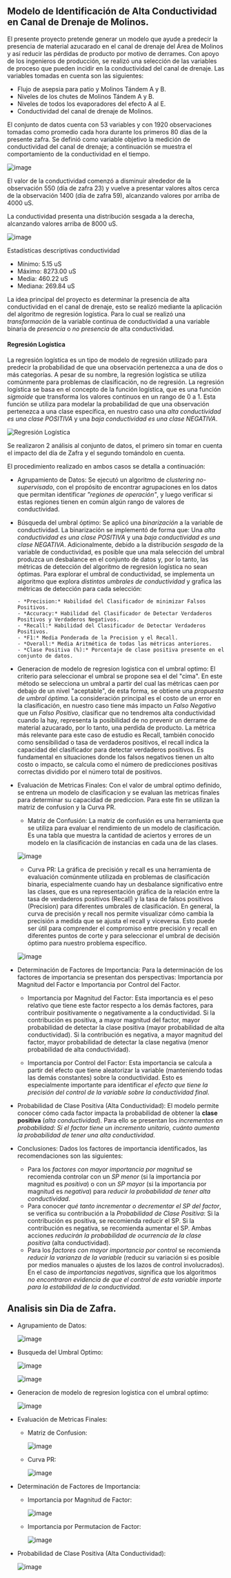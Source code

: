 ## Modelo de Identificación de Alta Conductividad en Canal de Drenaje de Molinos.

El presente proyecto pretende generar un modelo que ayude a predecir la presencia de material azucarado en el canal de drenaje del Área de Molinos y así reducir las pérdidas de producto por motivo de derrames. Con apoyo de los ingenieros de producción, se realizó una selección de las variables de proceso que pueden incidir en la conductividad del canal de drenaje. Las variables tomadas en cuenta son las siguientes: 

  - Flujo de asepsia para patio y Molinos Tándem A y B.
  - Niveles de los chutes de Molinos Tándem A y B.
  - Niveles de todos los evaporadores del efecto A al E.
  - Conductividad del canal de drenaje de Molinos. 

El conjunto de datos cuenta con 53 variables y con 1920 observaciones tomadas como promedio cada hora durante los primeros 80 días de la presente zafra.  Se definió como variable objetivo la medición de conductividad del canal de drenaje; a continuación se muestra el comportamiento de la conductividad en el tiempo. 


![image](https://github.com/dsPSA2023/PSA/assets/161398218/40e437a8-b1c8-4ebe-ba60-f1a5d0f95336)

El valor de la conductividad comenzó a disminuir alrededor de la observación 550 (día de zafra 23) y vuelve a presentar valores altos cerca de la observación 1400 (día de zafra 59), alcanzando valores por arriba de 4000 uS.  

La conductividad presenta una distribución sesgada a la derecha, alcanzando valores arriba de 8000 uS.     

![image](https://github.com/dsPSA2023/PSA/assets/161398218/0b7be937-21fc-4389-ac02-2df28f52bfc0)

Estadísticas descriptivas conductividad 

  - Mínimo:         5.15 uS
  - Máximo:      8273.00 uS 
  - Media:        460.22 uS
  - Mediana:      269.84 uS 

La idea principal del proyecto es determinar la presencia de alta conductividad en el canal de drenaje, esto se realizó mediante la aplicación del algoritmo de regresión logística. Para lo cual se realizó una *transformación* de la variable continua de conductividad a una variable binaria de *presencia* o *no presencia* de alta conductividad. 


#### Regresión Logística

La regresión logística es un tipo de modelo de regresión utilizado para predecir la probabilidad de que una observación pertenezca a una de dos o más categorías. A pesar de su nombre, la regresión logística se utiliza comúnmente para problemas de clasificación, no de regresión. La regresión logística se basa en el concepto de la función logística, que es una función *sigmoide* que transforma los valores continuos en un rango de 0 a 1. Esta función se utiliza para modelar la probabilidad de que una observación pertenezca a una clase específica, en nuestro caso una *alta conductividad es una clase POSITIVA* y una *baja conductividad es una clase NEGATIVA*.


  ![Regresión Logística](https://github.com/dsPSA2023/PSA/assets/161398218/aafdb0f4-6cd2-418b-99af-2558f3ed1ff6)

Se realizaron 2 análisis al conjunto de datos, el primero sin tomar en cuenta el impacto del día de Zafra y el segundo tomándolo en cuenta.  

El procedimiento realizado en ambos casos se detalla a continuación:

  - Agrupamiento de Datos: Se ejecutó un algoritmo de *clustering no-supervisado*, con el propósito de encontrar agrupaciones en los datos que permitan identificar *"regiones de operación"*, y luego verificar si estas regiones tienen en común algún rango de valores de conductividad.
    
  - Búsqueda del umbral óptimo: Se aplicó una *binarización* a la variable de conductividad. La binarización se implementó de forma que: Una *alta conductividad es una clase POSITIVA* y una *baja conductividad es una clase NEGATIVA*. Adicionalmente, debido a la distribución *sesgada* de la variable de conductividad, es posible que una mala selección del umbral produzca un desbalance en el conjunto de datos y, por lo tanto, las métricas de detección del algoritmo de regresión logística no sean óptimas.  Para explorar el umbral de conductividad, se implementa un algoritmo que explora *distintos umbrales de conductividad* y grafica las métricas de detección para cada selección:
  
        - *Precision:* Habilidad del Clasificador de minimizar Falsos Positivos.
        - *Accuracy:* Habilidad del Clasificador de Detectar Verdaderos Positivos y Verdaderos Negativos.
        - *Recall:* Habilidad del Clasificador de Detectar Verdaderos Positivos.
        - *F1:* Media Ponderada de la Precision y el Recall.
        - *Overall:* Media Aritmética de todas las métricas anteriores.
        - *Clase Positiva (%):* Porcentaje de clase positiva presente en el conjunto de datos.
  
- Generacion de modelo de regresion logistica con el umbral optimo: El criterio para seleccionar el umbral se propone sea el del "cima". En este método se selecciona un umbral a partir del cual las métricas caen por debajo de un nivel "aceptable", de esta forma, se obtiene una *propuesta de umbral óptima*. La consideración principal es el costo de un error en la clasificación, en nuestro caso tiene más impacto un *Falso Negativo* que un *Falso Positivo*, clasificar que no tendremos alta conductividad cuando la hay, representa la posibilidad de no prevenir un derrame de material azucarado, por lo tanto, una perdida de producto. La métrica más relevante para este caso de estudio es Recall, también conocido como sensibilidad o tasa de verdaderos positivos, el recall indica la capacidad del clasificador para detectar verdaderos positivos. Es fundamental en situaciones donde los falsos negativos tienen un alto costo o impacto, se calcula como el número de predicciones positivas correctas dividido por el número total de positivos.

  
- Evaluación de Metricas Finales:  Con el valor de umbral optimo definido, se entrena un modelo de clasificacion y se evaluan las metricas finales para determinar su capacidad de prediccion. Para este fin se utilizan la matriz de confusion y la Curva PR.

    - Matriz de Confusión: La matriz de confusión es una herramienta que se utiliza para evaluar el rendimiento de un modelo de clasificación. Es una tabla que muestra la cantidad de aciertos y errores de un modelo en la clasificación de instancias en cada una de las clases.
  
    ![image](https://github.com/dsPSA2023/PSA/assets/161398218/31991dda-7d3b-406e-8db1-03b66178cc1f)
  
    - Curva PR: La gráfica de precisión y recall es una herramienta de evaluación comúnmente utilizada en problemas de clasificación binaria, especialmente cuando hay un desbalance significativo entre las clases, que es una representación gráfica de la relación entre la tasa de verdaderos positivos (Recall) y la tasa de falsos positivos (Precision) para diferentes umbrales de clasificación. En general, la curva de precisión y recall nos permite visualizar cómo cambia la precisión a medida que se ajusta el recall y viceversa. Esto puede ser útil para comprender el compromiso entre precisión y recall en diferentes puntos de corte y para seleccionar el umbral de decisión óptimo para nuestro problema específico.
   
    ![image](https://github.com/dsPSA2023/PSA/assets/161398218/49c1f416-8d71-4761-9ac1-87dca0f77f1a)

     
- Determinación de Factores de Importancia: Para la determinación de los factores de importancia se presentan dos perspectivas: Importancia por Magnitud del Factor e Importancia por Control del Factor.

  - Importancia por Magnitud del Factor: Esta importancia es el peso relativo que tiene este factor respecto a los demás factores, para contribuir positivamente o negativamente a la conductividad. Si la contribución es positiva, a mayor magnitud del factor, mayor probabilidad de detectar la clase positiva (mayor probabilidad de alta conductividad). Si la contribución es negativa, a mayor magnitud del factor, mayor probabilidad de detectar la clase negativa (menor probabilidad de alta conductividad).
  
  - Importancia por Control del Factor: Esta importancia se calcula a partir del efecto que tiene aleatorizar la variable (manteniendo todas las demás constantes) sobre la conductividad. Esto es especialmente importante para identificar *el efecto que tiene la precisión del control de la variable sobre la conductividad final*.

- Probabilidad de Clase Positiva (Alta Conductividad): El modelo permite conocer cómo cada factor impacta la probabilidad de obtener la **clase positiva** (*alta conductividad*). Para ello se presentan los *incrementos en probabilidad*: *Si el factor tiene un incremento unitario, cuánto aumenta la probabilidad de tener una alta conductividad*.

- Conclusiones:
Dados los factores de importancia identificados, las recomendaciones son las siguientes:
  - Para los *factores con mayor importancia por magnitud* se recomienda controlar con un *SP menor* (si la importancia por magnitud es *positiva*) o con un *SP mayor* (si la importancia por magnitud es *negativa*) para *reducir la probabilidad de tener alta conductividad*.
  - Para conocer *qué tanto incrementar o decrementar el SP del factor*, se verifica su contribución a la *Probabilidad de Clase Positiva*: Si la contribución es positiva, se recomienda reducir el SP. Si la contribución es negativa, se recomienda aumentar el SP. Ambas acciones *reducirán la probabilidad de ocurrencia de la clase positiva* (alta conductividad).
  - Para los *factores con mayor importancia por control* se recomienda *reducir la varianza de la variable* (reducir su variación si es posible por medios manuales o ajustes de los lazos de control involucrados). En el caso de *importancias negativas*, significa que los algoritmos *no encontraron evidencia de que el control de esta variable importe para la estabilidad de la conductividad*.
 
## Analisis sin Dia de Zafra.

- Agrupamiento de Datos:

   ![image](https://github.com/dsPSA2023/PSA/assets/161398218/4687c1e4-a763-4004-aa15-6ad34eb7196f)

- Busqueda del Umbral Optimo:

   ![image](https://github.com/dsPSA2023/PSA/assets/161398218/37e38427-b005-4a19-87f9-e4fa2880fa61)

   ![image](https://github.com/dsPSA2023/PSA/assets/161398218/a9147c55-0ab4-4844-b5ee-153f6c726851)
  
- Generacion de modelo de regresion logistica con el umbral optimo:

   ![image](https://github.com/dsPSA2023/PSA/assets/161398218/0fe95fa8-9c69-4f0c-8924-ee3a7a2e1440)


- Evaluación de Metricas Finales:
  - Matriz de Confusion:

    ![image](https://github.com/dsPSA2023/PSA/assets/161398218/b9d01cea-7238-4d7c-8ad5-32f1dbeee071)

  - Curva PR:

    ![image](https://github.com/dsPSA2023/PSA/assets/161398218/80a62613-8844-4175-8a77-a6b69b80a0a6)
 
- Determinación de Factores de Importancia:
  - Importancia por Magnitud de Factor:

     ![image](https://github.com/dsPSA2023/PSA/assets/161398218/779fbeab-4967-4263-906a-38971d3941c9)

  - Importancia por Permutacion de Factor:
  
    ![image](https://github.com/dsPSA2023/PSA/assets/161398218/086ec61c-b684-4dbf-9932-5e30dd96cfd5)

- Probabilidad de Clase Positiva (Alta Conductividad):

   ![image](https://github.com/dsPSA2023/PSA/assets/161398218/cbf4c6a5-95ca-4a6c-adca-f4cab039d958)


